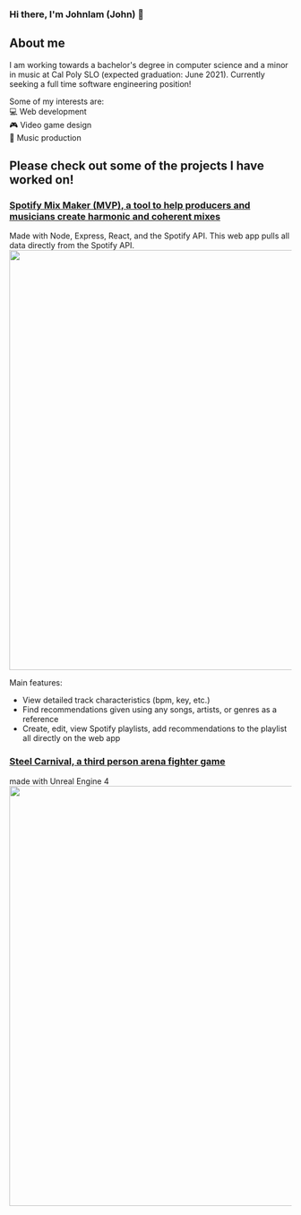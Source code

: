 ### Hi there, I'm Johnlam (John) 👋

## About me
I am working towards a bachelor's degree in computer science and a minor in music at Cal Poly SLO (expected graduation: June 2021).
Currently seeking a full time software engineering position!

Some of my interests are:  
💻 Web development  
🎮 Video game design  
🎵 Music production

## Please check out some of the projects I have worked on!
### [Spotify Mix Maker (MVP), a tool to help producers and musicians create harmonic and coherent mixes](https://spotify-mix-maker.herokuapp.com/)
Made with Node, Express, React, and the Spotify API.
This web app pulls all data directly from the Spotify API.
<img src=https://i.imgur.com/xfRDEPU.png width='750'>

Main features:
   - View detailed track characteristics (bpm, key, etc.)
   - Find recommendations given using any songs, artists, or genres as a reference
   - Create, edit, view Spotify playlists, add recommendations to the playlist all directly on the web app


### [Steel Carnival, a third person arena fighter game](https://electrumlabs.itch.io/boss-rush?fbclid=IwAR0YwVP1V3vkutoc8L80wl_QhqwhdKEVJKK-iwKCz2_7ki2D-nFrqCr71hA)
made with Unreal Engine 4
[<img src=https://i.ytimg.com/vi/l1o-C_0H53s/maxresdefault.jpg width=750>](https://www.youtube.com/watch?v=l1o-C_0H53s&feature=emb_title)



<!--
**ImJohnlam/ImJohnlam** is a ✨ _special_ ✨ repository because its `README.md` (this file) appears on your GitHub profile.

Here are some ideas to get you started:

- 🔭 I’m currently working on ...
- 🌱 I’m currently learning ...
- 👯 I’m looking to collaborate on ...
- 🤔 I’m looking for help with ...
- 💬 Ask me about ...
- 📫 How to reach me: ...
- 😄 Pronouns: ...
- ⚡ Fun fact: ...
-->
